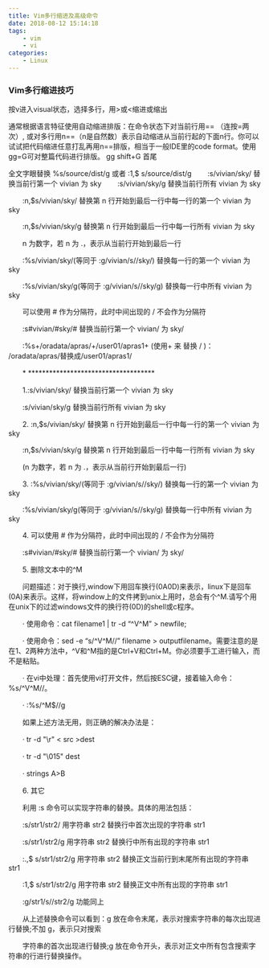```yaml
---
title: Vim多行缩进及高级命令
date: 2018-08-12 15:14:18
tags:
    - vim
    - vi
categories:
    - Linux
---
```


### Vim多行缩进技巧

按v进入visual状态，选择多行，用>或<缩进或缩出 

通常根据语言特征使用自动缩进排版：在命令状态下对当前行用== （连按=两次）, 或对多行用n==（n是自然数）表示自动缩进从当前行起的下面n行。你可以试试把代码缩进任意打乱再用n==排版，相当于一般IDE里的code format。使用gg=G可对整篇代码进行排版。
gg   shift+G 首尾

全文字眼替换  %s/source/dist/g 或者 :1,$ s/source/dist/g
　　:s/vivian/sky/ 替换当前行第一个 vivian 为 sky
　　:s/vivian/sky/g 替换当前行所有 vivian 为 sky

　　:n,$s/vivian/sky/ 替换第 n 行开始到最后一行中每一行的第一个 vivian 为 sky

　　:n,$s/vivian/sky/g 替换第 n 行开始到最后一行中每一行所有 vivian 为 sky

　　n 为数字，若 n 为 .，表示从当前行开始到最后一行

　　:%s/vivian/sky/(等同于 :g/vivian/s//sky/) 替换每一行的第一个 vivian 为 sky

　　:%s/vivian/sky/g(等同于 :g/vivian/s//sky/g) 替换每一行中所有 vivian 为 sky

　　可以使用 # 作为分隔符，此时中间出现的 / 不会作为分隔符

　　:s#vivian/#sky/# 替换当前行第一个 vivian/ 为 sky/

　　:%s+/oradata/apras/+/user01/apras1+ (使用+ 来 替换 / )： /oradata/apras/替换成/user01/apras1/

　　* ************************************

　　1.:s/vivian/sky/ 替换当前行第一个 vivian 为 sky

　　:s/vivian/sky/g 替换当前行所有 vivian 为 sky

　　2. :n,$s/vivian/sky/ 替换第 n 行开始到最后一行中每一行的第一个 vivian 为 sky

　　:n,$s/vivian/sky/g 替换第 n 行开始到最后一行中每一行所有 vivian 为 sky

　　(n 为数字，若 n 为 .，表示从当前行开始到最后一行)

　　3. :%s/vivian/sky/(等同于 :g/vivian/s//sky/) 替换每一行的第一个 vivian 为 sky

　　:%s/vivian/sky/g(等同于 :g/vivian/s//sky/g) 替换每一行中所有 vivian 为 sky

　　4. 可以使用 # 作为分隔符，此时中间出现的 / 不会作为分隔符

　　:s#vivian/#sky/# 替换当前行第一个 vivian/ 为 sky/

　　5. 删除文本中的^M

　　问题描述：对于换行,window下用回车换行(0A0D)来表示，linux下是回车(0A)来表示。这样，将window上的文件拷到unix上用时，总会有个^M.请写个用在unix下的过滤windows文件的换行符(0D)的shell或c程序。

　　· 使用命令：cat filename1 | tr -d “^V^M” > newfile;

　　· 使用命令：sed -e “s/^V^M//” filename > outputfilename。需要注意的是在1、2两种方法中，^V和^M指的是Ctrl+V和Ctrl+M。你必须要手工进行输入，而不是粘贴。

　　· 在vi中处理：首先使用vi打开文件，然后按ESC键，接着输入命令：%s/^V^M//。

　　· :%s/^M$//g

　　如果上述方法无用，则正确的解决办法是：

　　· tr -d "\r" < src >dest

　　· tr -d "\015" dest

　　· strings A>B

　　6. 其它

　　利用 :s 命令可以实现字符串的替换。具体的用法包括：

　　:s/str1/str2/ 用字符串 str2 替换行中首次出现的字符串 str1

　　:s/str1/str2/g 用字符串 str2 替换行中所有出现的字符串 str1

　　:.,$ s/str1/str2/g 用字符串 str2 替换正文当前行到末尾所有出现的字符串 str1

　　:1,$ s/str1/str2/g 用字符串 str2 替换正文中所有出现的字符串 str1

　　:g/str1/s//str2/g 功能同上

　　从上述替换命令可以看到：g 放在命令末尾，表示对搜索字符串的每次出现进行替换;不加 g，表示只对搜索

　　字符串的首次出现进行替换;g 放在命令开头，表示对正文中所有包含搜索字符串的行进行替换操作。
